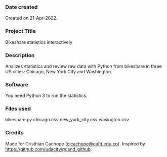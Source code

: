 ### Date created
Created on 21-Apr-2022.

### Project Title
Bikeshare statistics interactively

### Description
Analizes statistics and review raw data with Python from bikeshare in three US cities: Chicago, New York City and Washington.

### Software
You need Python 3 to run the statistics.

### Files used
bikeshare.py chicago.csv new_york_city.csv wasington.csv

### Credits
Made for Cristhian Cachope (cjcachope@eafit.edu.co). Inspired by https://github.com/udacity/pdsnd_github.

